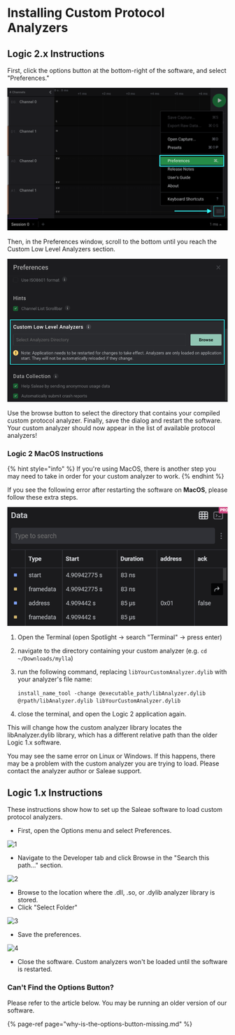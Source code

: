 # Installing Custom Protocol Analyzers

## Logic 2.x Instructions

First, click the options button at the bottom-right of the software, and select "Preferences."

![](../../.gitbook/assets/screen-shot-2021-04-05-at-3.24.11-pm.png)

Then, in the Preferences window, scroll to the bottom until you reach the Custom Low Level Analyzers section.

![](../../.gitbook/assets/screen-shot-2021-04-05-at-3.26.38-pm.png)

Use the browse button to select the directory that contains your compiled custom protocol analyzer. Finally, save the dialog and restart the software. Your custom analyzer should now appear in the list of available protocol analyzers!

### Logic 2 MacOS Instructions

{% hint style="info" %}
If you're using MacOS, there is another step you may need to take in order for your custom analyzer to work.
{% endhint %}

If you see the following error after restarting the software on **MacOS**, please follow these extra steps.

![](../../.gitbook/assets/image%20%285%29.png)

1. Open the Terminal \(open Spotlight -&gt; search "Terminal" -&gt; press enter\)
2. navigate to the directory containing your custom analyzer \(e.g. `cd ~/Downloads/mylla`\)
3. run the following command, replacing `libYourCustomAnalyzer.dylib` with your analyzer's file name:

   `install_name_tool -change @executable_path/libAnalyzer.dylib @rpath/libAnalyzer.dylib libYourCustomAnalyzer.dylib`

4. close the terminal, and open the Logic 2 application again.

This will change how the custom analyzer library locates the libAnalyzer.dylib library, which has a different relative path than the older Logic 1.x software. 

You may see the same error on Linux or Windows. If this happens, there may be a problem with the custom analyzer you are trying to load. Please contact the analyzer author or Saleae support.

## Logic 1.x Instructions

These instructions show how to set up the Saleae software to load custom protocol analyzers.

* First, open the Options menu and select Preferences.

![1](https://trello-attachments.s3.amazonaws.com/56b9168f35c40cedbd1e38a7/838x457/617887de18a554e93249e8b8e2983105/1_-_preferences_from_menu.png)

* Navigate to the Developer tab and click Browse in the "Search this path..." section.

![2](https://trello-attachments.s3.amazonaws.com/56b9168f35c40cedbd1e38a7/460x542/241f7ca3e0169491683374cc47bf5243/2_-_browse_for_folder..png)

* Browse to the location where the .dll, .so, or .dylib analyzer library is stored. 
* Click "Select Folder"

![3](https://trello-attachments.s3.amazonaws.com/56b9168f35c40cedbd1e38a7/638x445/d24f746a296eea6019894d033f6bdefa/3_-_debug_folder.png)

* Save the preferences.

![4](https://trello-attachments.s3.amazonaws.com/56b9168f35c40cedbd1e38a7/460x542/57025defb24fb8ce45f41bb9bea7981c/4_-_save.png)

* Close the software. Custom analyzers won't be loaded until the software is restarted.

### Can't Find the Options Button?

Please refer to the article below. You may be running an older version of our software.

{% page-ref page="why-is-the-options-button-missing.md" %}



